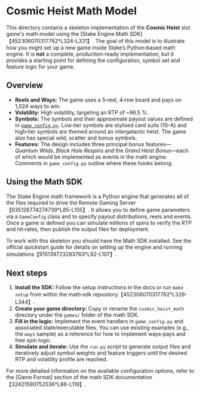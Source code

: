 # Cosmic Heist Math Model

This directory contains a skeleton implementation of the **Cosmic Heist** slot game's
math model using the [Stake Engine Math SDK]【452306070317762†L324-L331】.  The goal of this
model is to illustrate how you might set up a new game inside Stake’s
Python‑based math engine.  It is **not** a complete, production‑ready
implementation, but it provides a starting point for defining the
configuration, symbol set and feature logic for your game.

## Overview

* **Reels and Ways:** The game uses a 5‑reel, 4‑row board and pays on 1,024 ways to win.
* **Volatility:** High volatility, targeting an RTP of ~96.5 %.
* **Symbols:** The symbols and their approximate payout values are defined in
  [`game_config.py`](game_config.py).  Low‑tier symbols are stylised card suits
  (10–A) and high‑tier symbols are themed around an intergalactic heist.  The
  game also has special wild, scatter and bonus symbols.
* **Features:** The design includes three principal bonus features—
  *Quantum Wilds*, *Black Hole Respins* and the *Grand Heist Bonus*—each of
  which would be implemented as events in the math engine.  Comments in
  `game_config.py` outline where these hooks belong.

## Using the Math SDK

The Stake Engine math framework is a Python engine that generates all of the
files required to drive the Remote Gaming Server【635126774274739†L85-L105】.  It allows you to
define game parameters via a `GameConfig` class and to specify payout
distributions, reels and events.  Once a game is defined you can simulate
millions of spins to verify the RTP and hit‑rates, then publish the output
files for deployment.

To work with this skeleton you should have the Math SDK installed.  See the
official quickstart guide for details on setting up the engine and running
simulations【915139723283763†L92-L107】.

## Next steps

1. **Install the SDK:** Follow the setup instructions in the docs or run
   `make setup` from within the math‑sdk repository【452306070317762†L328-L344】.
2. **Create your game directory:** Copy or rename the `cosmic_heist_math`
   directory under the `games/` folder of the math SDK.
3. **Fill in the logic:** Implement the event handlers in
   `game_config.py` and associated state/executable files.  You can use
   existing examples (e.g., the `ways` sample) as a reference for how to
   implement ways‑pays and free spin logic.
4. **Simulate and iterate:** Use the `run.py` script to generate output
   files and iteratively adjust symbol weights and feature triggers until
   the desired RTP and volatility profile are reached.

For more detailed information on the available configuration options, refer
to the [Game Format] section of the math SDK documentation【32421590752536†L86-L119】.